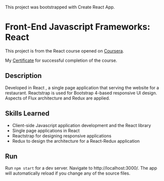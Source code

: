 This project was bootstrapped with Create React App.

# Front-End Javascript Frameworks: React

This project is from the React course opened on [Coursera](https://www.coursera.org/learn/front-end-react).

My [Certificate](https://www.coursera.org/account/accomplishments/verify/27CY296Z9G7T) for successful completion of the course.

## Description

Developed in React , a single page application that serving the website for a restaurant. Reactstrap is used for Bootstrap 4-based responsive UI design. Aspects of Flux architecture and Redux are applied.

## Skills Learned
-   Client-side Javascript application development and the React library
-   Single page applications in React
-   Reactstrap for designing responsive applications
-   Redux to design the architecture for a React-Redux application

## Run
Run `npm start` for a dev server. Navigate to http://localhost:3000/. The app will automatically reload if you change any of the source files.
